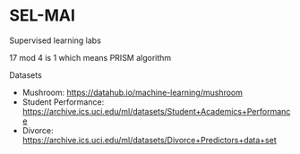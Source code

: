 # SEL-MAI
Supervised learning labs

17 mod 4 is 1 which means PRISM algorithm

Datasets
* Mushroom: https://datahub.io/machine-learning/mushroom
* Student Performance: https://archive.ics.uci.edu/ml/datasets/Student+Academics+Performance
* Divorce: https://archive.ics.uci.edu/ml/datasets/Divorce+Predictors+data+set